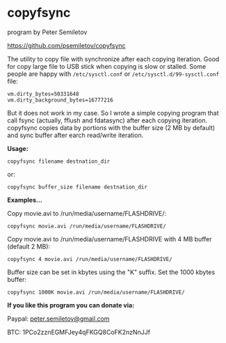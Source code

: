 # copyfsync
program by Peter Semiletov

https://github.com/psemiletov/copyfsync

The utility to copy file with synchronize
after each copying iteration.
Good for copy large file to USB stick when copying is slow
or stalled.
Some people are happy with ```/etc/sysctl.conf``` or
```/etc/sysctl.d/99-sysctl.conf``` file:

```
vm.dirty_bytes=50331648
vm.dirty_background_bytes=16777216
```

But it does not work in my case. So I wrote a simple copying program
that call fsync (actually, fflush and fdatasync) after each copying iteration.
copyfsync copies data by portions with the buffer size (2 MB by default) and sync buffer
after earch read/write iteration.

**Usage:**

```console
copyfsync filename destnation_dir
```

or:

```console
copyfsync buffer_size filename destnation_dir
```

**Examples...**

Copy movie.avi to /run/media/username/FLASHDRIVE/:


```console
copyfsync movie.avi /run/media/username/FLASHDRIVE/
```

Copy movie.avi to /run/media/username/FLASHDRIVE with 4 MB buffer (default 2 MB):

```console
copyfsync 4 movie.avi /run/media/username/FLASHDRIVE/
```

Buffer size can be set in kbytes using the "K" suffix. Set the 1000 kbytes buffer:

```console
copyfsync 1000K movie.avi /run/media/username/FLASHDRIVE/
```


**If you like this program you can donate via:**

Paypal: peter.semiletov@gmail.com

BTC: 1PCo2zznEGMFJey4qFKGQ8CoFK2nzNnJJf
